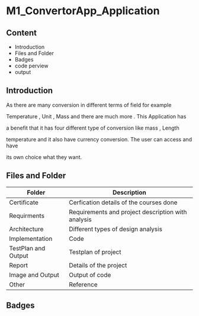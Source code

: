 # M1_ConvertorApp_Application

## Content
* Introduction
* Files and Folder
* Badges
* code perview
* output

## Introduction
As there are many conversion in different terms of field for example

Temperature , Unit , Mass and there are much more . This Application has

a benefit that it has four different type of conversion like mass , Length

temperature and it also have currency conversion. The user can access and have

its own choice what they want.

## Files and Folder

|Folder| Description|
|----|----|
|Certificate| Cerfication details of the courses done|
|Requirments| Requirements and project description with analysis|
|Architecture| Different types of design analysis|
|Implementation| Code|
|TestPlan and Output|Testplan of project|
|Report| Details of the project|
|Image and Output| Output of code|
|Other| Reference|

## Badges




